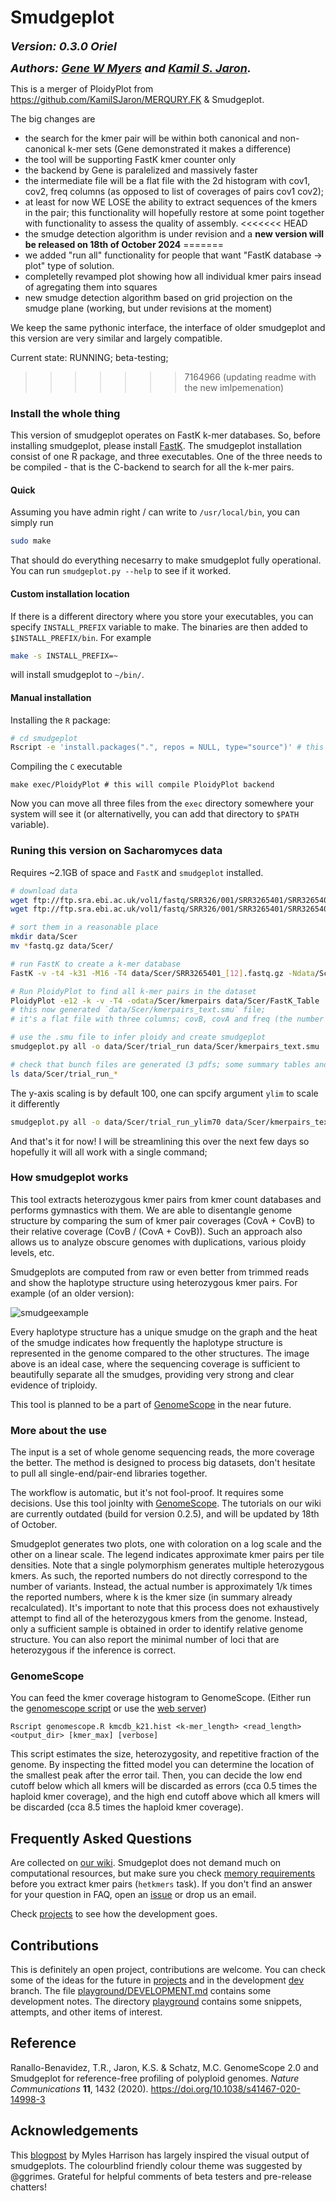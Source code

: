 # Smudgeplot 

<font size ="4">**_Version: 0.3.0 Oriel_**</font>

<font size ="4">**_Authors: [Gene W Myers](https://github.com/thegenemyers) and [Kamil S. Jaron](https://github.com/KamilSJaron)._**</font>

This is a merger of PloidyPlot from https://github.com/KamilSJaron/MERQURY.FK & Smudgeplot. 

The big changes are
 + the search for the kmer pair will be within both canonical and non-canonical k-mer sets (Gene demonstrated it makes a difference)
 + the tool will be supporting FastK kmer counter only
 + the backend by Gene is paralelized and massively faster
 + the intermediate file will be a flat file with the 2d histogram with cov1, cov2, freq columns (as opposed to list of coverages of pairs cov1 cov2);
 + at least for now WE LOSE the ability to extract sequences of the kmers in the pair; this functionality will hopefully restore at some point together with functionality to assess the quality of assembly.
<<<<<<< HEAD
 + the smudge detection algorithm is under revision and a **new version will be released on 18th of October 2024**
=======
 + we added "run all" functionality for people that want "FastK database -> plot" type of solution.
 + completelly revamped plot showing how all individual kmer pairs insead of agregating them into squares
 + new smudge detection algorithm based on grid projection on the smudge plane (working, but under revisions at the moment)

We keep the same pythonic interface, the interface of older smudgeplot and this version are very similar and largely compatible.

Current state: RUNNING; beta-testing;
>>>>>>> 7164966 (updating readme with the new imlpemenation)

### Install the whole thing
 
This version of smudgeplot operates on FastK k-mer databases. So, before installing smudgeplot, please install [FastK](https://github.com/thegenemyers/FASTK). The smudgeplot installation consist of one R package, and three executables. One of the three needs to be compiled - that is the C-backend to search for all the k-mer pairs.

#### Quick

Assuming you have admin right / can write to `/usr/local/bin`, you can simply run

```bash
sudo make
```
That should do everything necesarry to make smudgeplot fully operational. You can run `smudgeplot.py --help` to see if it worked.

#### Custom installation location

If there is a different directory where you store your executables, you can specify `INSTALL_PREFIX` variable to make. The binaries are then added to `$INSTALL_PREFIX/bin`. For example

```bash
make -s INSTALL_PREFIX=~
```

will install smudgeplot to `~/bin/`.

#### Manual installation

Installing the `R` package:

```bash
# cd smudgeplot
Rscript -e 'install.packages(".", repos = NULL, type="source")' # this will install smudgeplot R package;
```

Compiling the `C` executable

```
make exec/PloidyPlot # this will compile PloidyPlot backend
```

Now you can move all three files from the `exec` directory somewhere your system will see it (or alternativelly, you can add that directory to `$PATH` variable).

### Runing this version on Sacharomyces data
Requires ~2.1GB of space and `FastK` and `smudgeplot` installed.

```bash
# download data
wget ftp://ftp.sra.ebi.ac.uk/vol1/fastq/SRR326/001/SRR3265401/SRR3265401_1.fastq.gz
wget ftp://ftp.sra.ebi.ac.uk/vol1/fastq/SRR326/001/SRR3265401/SRR3265401_2.fastq.gz

# sort them in a reasonable place
mkdir data/Scer
mv *fastq.gz data/Scer/

# run FastK to create a k-mer database
FastK -v -t4 -k31 -M16 -T4 data/Scer/SRR3265401_[12].fastq.gz -Ndata/Scer/FastK_Table

# Run PloidyPlot to find all k-mer pairs in the dataset
PloidyPlot -e12 -k -v -T4 -odata/Scer/kmerpairs data/Scer/FastK_Table
# this now generated `data/Scer/kmerpairs_text.smu` file;
# it's a flat file with three columns; covB, covA and freq (the number of k-mer pairs with these respective coverages)

# use the .smu file to infer ploidy and create smudgeplot
smudgeplot.py all -o data/Scer/trial_run data/Scer/kmerpairs_text.smu

# check that bunch files are generated (3 pdfs; some summary tables and logs)
ls data/Scer/trial_run_*
```

The y-axis scaling is by default 100, one can spcify argument `ylim` to scale it differently

```bash
smudgeplot.py all -o data/Scer/trial_run_ylim70 data/Scer/kmerpairs_text.smu -ylim 70
```

And that's it for now! I will be streamlining this over the next few days so hopefully it will all work with a single command;

### How smudgeplot works

This tool extracts heterozygous kmer pairs from kmer count databases and performs gymnastics with them. We are able to disentangle genome structure by comparing the sum of kmer pair coverages (CovA + CovB) to their relative coverage (CovB / (CovA + CovB)). Such an approach also allows us to analyze obscure genomes with duplications, various ploidy levels, etc.

Smudgeplots are computed from raw or even better from trimmed reads and show the haplotype structure using heterozygous kmer pairs. For example (of an older version):

![smudgeexample](https://user-images.githubusercontent.com/8181573/45959760-f1032d00-c01a-11e8-8576-ff0512c33da9.png)

Every haplotype structure has a unique smudge on the graph and the heat of the smudge indicates how frequently the haplotype structure is represented in the genome compared to the other structures. The image above is an ideal case, where the sequencing coverage is sufficient to beautifully separate all the smudges, providing very strong and clear evidence of triploidy.

This tool is planned to be a part of [GenomeScope](https://github.com/tbenavi1/genomescope2.0) in the near future.

### More about the use

The input is a set of whole genome sequencing reads, the more coverage the better. The method is designed to process big datasets, don't hesitate to pull all single-end/pair-end libraries together.

The workflow is automatic, but it's not fool-proof. It requires some decisions. Use this tool joinlty with [GenomeScope](https://github.com/tbenavi1/genomescope2.0). The tutorials on our wiki are currently outdated (build for version 0.2.5), and will be updated by 18th of October. 

Smudgeplot generates two plots, one with coloration on a log scale and the other on a linear scale. The legend indicates approximate kmer pairs per tile densities. Note that a single polymorphism generates multiple heterozygous kmers. As such, the reported numbers do not directly correspond to the number of variants. Instead, the actual number is approximately 1/k times the reported numbers, where k is the kmer size (in summary already recalculated). It's important to note that this process does not exhaustively attempt to find all of the heterozygous kmers from the genome. Instead, only a sufficient sample is obtained in order to identify relative genome structure. You can also report the minimal number of loci that are heterozygous if the inference is correct.

### GenomeScope

You can feed the kmer coverage histogram to GenomeScope. (Either run the [genomescope script](https://github.com/schatzlab/genomescope/blob/master/genomescope.R) or use the [web server](http://qb.cshl.edu/genomescope/))

```
Rscript genomescope.R kmcdb_k21.hist <k-mer_length> <read_length> <output_dir> [kmer_max] [verbose]
```

This script estimates the size, heterozygosity, and repetitive fraction of the genome. By inspecting the fitted model you can determine the location of the smallest peak after the error tail. Then, you can decide the low end cutoff below which all kmers will be discarded as errors (cca 0.5 times the haploid kmer coverage), and the high end cutoff above which all kmers will be discarded (cca 8.5 times the haploid kmer coverage).

## Frequently Asked Questions

Are collected on [our wiki](https://github.com/KamilSJaron/smudgeplot/wiki/FAQ). Smudgeplot does not demand much on computational resources, but make sure you check [memory requirements](https://github.com/KamilSJaron/smudgeplot/wiki/smudgeplot-hetkmers#memory-requirements) before you extract kmer pairs (`hetkmers` task). If you don't find an answer for your question in FAQ, open an [issue](https://github.com/KamilSJaron/smudgeplot/issues/new/choose) or drop us an email.

Check [projects](https://github.com/KamilSJaron/smudgeplot/projects) to see how the development goes.

## Contributions

This is definitely an open project, contributions are welcome. You can check some of the ideas for the future in [projects](https://github.com/KamilSJaron/smudgeplot/projects) and in the development [dev](https://github.com/KamilSJaron/smudgeplot/tree/dev) branch. The file [playground/DEVELOPMENT.md](playground/DEVELOPMENT.md) contains some development notes. The directory [playground](playground) contains some snippets, attempts, and other items of interest.

## Reference

Ranallo-Benavidez, T.R., Jaron, K.S. & Schatz, M.C. GenomeScope 2.0 and Smudgeplot for reference-free profiling of polyploid genomes. *Nature Communications* **11**, 1432 (2020). https://doi.org/10.1038/s41467-020-14998-3

## Acknowledgements

This [blogpost](http://www.everydayanalytics.ca/2014/09/5-ways-to-do-2d-histograms-in-r.html) by Myles Harrison has largely inspired the visual output of smudgeplots. The colourblind friendly colour theme was suggested by @ggrimes. Grateful for helpful comments of beta testers and pre-release chatters!

